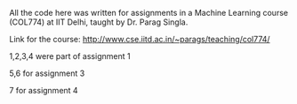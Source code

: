 All the code here was written for assignments in a Machine Learning course (COL774) at IIT Delhi, taught by Dr. Parag Singla.

Link for the course: 
	http://www.cse.iitd.ac.in/~parags/teaching/col774/

1,2,3,4 were part of assignment 1

5,6 for assignment 3

7 for assignment 4
